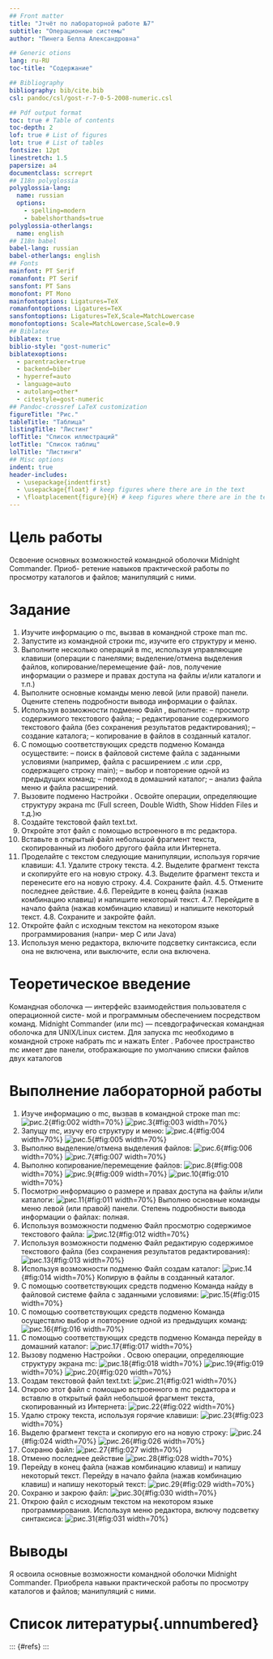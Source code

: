 ```yaml
---
## Front matter
title: "Jтчёт по лабораторной работе №7"
subtitle: "Операционные системы"
author: "Пинега Белла Александровна"

## Generic otions
lang: ru-RU
toc-title: "Содержание"

## Bibliography
bibliography: bib/cite.bib
csl: pandoc/csl/gost-r-7-0-5-2008-numeric.csl

## Pdf output format
toc: true # Table of contents
toc-depth: 2
lof: true # List of figures
lot: true # List of tables
fontsize: 12pt
linestretch: 1.5
papersize: a4
documentclass: scrreprt
## I18n polyglossia
polyglossia-lang:
  name: russian
  options:
	- spelling=modern
	- babelshorthands=true
polyglossia-otherlangs:
  name: english
## I18n babel
babel-lang: russian
babel-otherlangs: english
## Fonts
mainfont: PT Serif
romanfont: PT Serif
sansfont: PT Sans
monofont: PT Mono
mainfontoptions: Ligatures=TeX
romanfontoptions: Ligatures=TeX
sansfontoptions: Ligatures=TeX,Scale=MatchLowercase
monofontoptions: Scale=MatchLowercase,Scale=0.9
## Biblatex
biblatex: true
biblio-style: "gost-numeric"
biblatexoptions:
  - parentracker=true
  - backend=biber
  - hyperref=auto
  - language=auto
  - autolang=other*
  - citestyle=gost-numeric
## Pandoc-crossref LaTeX customization
figureTitle: "Рис."
tableTitle: "Таблица"
listingTitle: "Листинг"
lofTitle: "Список иллюстраций"
lotTitle: "Список таблиц"
lolTitle: "Листинги"
## Misc options
indent: true
header-includes:
  - \usepackage{indentfirst}
  - \usepackage{float} # keep figures where there are in the text
  - \floatplacement{figure}{H} # keep figures where there are in the text
---
```


# Цель работы
Освоение основных возможностей командной оболочки Midnight Commander. Приоб-
ретение навыков практической работы по просмотру каталогов и файлов; манипуляций
с ними.

# Задание
1. Изучите информацию о mc, вызвав в командной строке man mc.
2. Запустите из командной строки mc, изучите его структуру и меню.
3. Выполните несколько операций в mc, используя управляющие клавиши (операции
с панелями; выделение/отмена выделения файлов, копирование/перемещение фай-
лов, получение информации о размере и правах доступа на файлы и/или каталоги
и т.п.)
4. Выполните основные команды меню левой (или правой) панели. Оцените степень
подробности вывода информации о файлах.
5. Используя возможности подменю Файл , выполните:
– просмотр содержимого текстового файла;
– редактирование содержимого текстового файла (без сохранения результатов
редактирования);
– создание каталога;
– копирование в файлов в созданный каталог.
6. С помощью соответствующих средств подменю Команда осуществите:
– поиск в файловой системе файла с заданными условиями (например, файла
с расширением .c или .cpp, содержащего строку main);
– выбор и повторение одной из предыдущих команд;
– переход в домашний каталог;
– анализ файла меню и файла расширений.
7. Вызовите подменю Настройки . Освойте операции, определяющие структуру экрана mc
(Full screen, Double Width, Show Hidden Files и т.д.)ю
1. Создайте текстовой файл text.txt.
2. Откройте этот файл с помощью встроенного в mc редактора.
3. Вставьте в открытый файл небольшой фрагмент текста, скопированный из любого
другого файла или Интернета.
4. Проделайте с текстом следующие манипуляции, используя горячие клавиши:
4.1. Удалите строку текста.
4.2. Выделите фрагмент текста и скопируйте его на новую строку.
4.3. Выделите фрагмент текста и перенесите его на новую строку.
4.4. Сохраните файл.
4.5. Отмените последнее действие.
4.6. Перейдите в конец файла (нажав комбинацию клавиш) и напишите некоторый
текст.
4.7. Перейдите в начало файла (нажав комбинацию клавиш) и напишите некоторый
текст.
4.8. Сохраните и закройте файл.
5. Откройте файл с исходным текстом на некотором языке программирования (напри-
мер C или Java)
6. Используя меню редактора, включите подсветку синтаксиса, если она не включена,
или выключите, если она включена.

# Теоретическое введение

Командная оболочка — интерфейс взаимодействия пользователя с операционной систе-
мой и программным обеспечением посредством команд.
Midnight Commander (или mc) — псевдографическая командная оболочка для UNIX/Linux
систем. Для запуска mc необходимо в командной строке набрать mc и нажать Enter .
Рабочее пространство mc имеет две панели, отображающие по умолчанию списки
файлов двух каталогов

# Выполнение лабораторной работы
1. Изучe информацию о mc, вызвав в командной строке man mc:
![рис.2](image/2.png){#fig:002 width=70%}
![рис.3](image/3.png){#fig:003 width=70%}
2. Запущу mc, изучу его структуру и меню:
![рис.4](image/4.png){#fig:004 width=70%}
![рис.5](image/5.png){#fig:005 width=70%}
3. Выполню выделение/отмена выделения файлов:
![рис.6](image/6.png){#fig:006 width=70%}
![рис.7](image/7.png){#fig:007 width=70%}
4. Выполню копирование/перемещение файлов:
![рис.8](image/8.png){#fig:008 width=70%}
![рис.9](image/9.png){#fig:009 width=70%}
![рис.10](image/10.png){#fig:010 width=70%}
5. Посмотрю информацию о размере и правах доступа на файлы и/или каталоги:
![рис.11](image/11.png){#fig:011 width=70%}
Выполню основные команды меню левой (или правой) панели. Степень
подробности вывода информации о файлах: полная.
6. Используя возможности подменю Файл просмотрю содержимое текстового файла:
![рис.12](image/12.png){#fig:012 width=70%}
7. Используя возможности подменю Файл редактирую содержимое текстового файла (без сохранения результатов редактирования):
![рис.13](image/13.png){#fig:013 width=70%}
8. Используя возможности подменю Файл создам каталог:
![рис.14](image/14.png){#fig:014 width=70%}
Копирую в файлы в созданный каталог.
9. С помощью соответствующих средств подменю Команда найду в файловой системе файла с заданными условиями:
![рис.15](image/15.png){#fig:015 width=70%} 
10. С помощью соответствующих средств подменю Команда осуществлю выбор и повторение одной из предыдущих команд:
![рис.16](image/16.png){#fig:016 width=70%}
11. С помощью соответствующих средств подменю Команда перейду в домашний каталог:
![рис.17](image/17.png){#fig:017 width=70%}
12. Вызову подменю Настройки . Освою операции, определяющие структуру экрана mc:
![рис.18](image/18.png){#fig:018 width=70%}
![рис.19](image/19.png){#fig:019 width=70%}
![рис.20](image/20.png){#fig:020 width=70%}
13. Создам текстовой файл text.txt:
![рис.21](image/21.png){#fig:021 width=70%}
14. Открою этот файл с помощью встроенного в mc редактора и вставлю в открытый файл небольшой фрагмент текста, скопированный из Интернета:
![рис.22](image/22.png){#fig:022 width=70%}
15. Удалю строку текста, используя горячие клавиши:
![рис.23](image/23.png){#fig:023 width=70%}
16. Выделю фрагмент текста и скопирую его на новую строку:
![рис.24](image/24.png){#fig:024 width=70%} 
![рис.26](image/26.png){#fig:026 width=70%}
17. Сохраню файл:
![рис.27](image/27.png){#fig:027 width=70%}
18. Отменю последнее действие
![рис.28](image/28.png){#fig:028 width=70%}
19. Перейду в конец файла (нажав комбинацию клавиш) и напишу некоторый
текст. Перейду в начало файла (нажав комбинацию клавиш) и напишу некоторый
текст:
![рис.29](image/29.png){#fig:029 width=70%}
20. Сохраню и закрою файл:
![рис.30](image/30.png){#fig:030 width=70%}
21. Открою файл с исходным текстом на некотором языке программирования. Используя меню редактора, включу подсветку синтаксиса:
![рис.31](image/31.png){#fig:031 width=70%}

# Выводы

Я освоила основные возможности командной оболочки Midnight Commander. Приобрела навыки практической работы по просмотру каталогов и файлов; манипуляций с ними.

# Список литературы{.unnumbered}

::: {#refs}
:::
